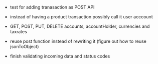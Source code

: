 
- test for adding tranasaction as POST API
- instead of having a product transaction possibly call it user acccount


- GET, POST, PUT, DELETE accounts, accountHolder, currencies and taxrates


- reuse post function instead of rewriting it (figure out how to reuse jsonToObject)
- finish validating incoming data and status codes

